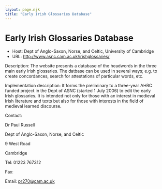 ```yaml
---
layout: page.njk
title: "Early Irish Glossaries Database"
---
```

# Early Irish Glossaries Database




* Host: Dept of Anglo-Saxon, Norse, and Celtic, University of Cambridge
* URL: <http://www.asnc.cam.ac.uk/irishglossaries/>



Description:
 The website presents a database of the headwords in the three main early Irish glossaries.
 The datbase can be used in several ways; e.g. to create concordances, search for attestations
 of particular words, etc.



Implementation description:
 It forms the preliminary to a three-year AHRC funded project in the Dept of ASNC (started
 1 July 2006) to edit the early Irish glossaries. It is intended not only for those
 with an interest in medieval Irish literature and texts but also for those with interests
 in the field of medieval learned discourse.



Contact: 



Dr Paul Russell


Dept of Anglo-Saxon, Norse, and Celtic
 
 9 West Road
 
 Cambridge


Tel: 01223 767312


Fax: 


Email: [pr270@cam.ac.uk](mailto:pr270@cam.ac.uk)





